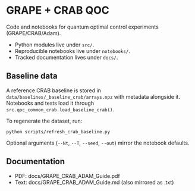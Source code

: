 # GRAPE + CRAB QOC

Code and notebooks for quantum optimal control experiments (GRAPE/CRAB/Adam).

- Python modules live under `src/`.
- Reproducible notebooks live under `notebooks/`.
- Tracked documentation lives under `docs/`.

## Baseline data

A reference CRAB baseline is stored in `data/baselines/_baseline_crab/arrays.npz` with metadata alongside it. Notebooks and tests load it through `src.qoc_common_crab.load_baseline_crab()`.

To regenerate the dataset, run:

```
python scripts/refresh_crab_baseline.py
```

Optional arguments (`--Nt`, `--T`, `--seed`, `--out`) mirror the notebook defaults.

## Documentation

- PDF: docs/GRAPE_CRAB_ADAM_Guide.pdf
- Text: docs/GRAPE_CRAB_ADAM_Guide.md (also mirrored as .txt)

